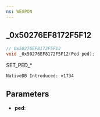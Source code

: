 ```yaml
---
ns: WEAPON
---
```

## _0x50276EF8172F5F12

```c
// 0x50276EF8172F5F12
void _0x50276EF8172F5F12(Ped ped);
```

SET_PED_*

```
NativeDB Introduced: v1734
```

## Parameters
* **ped**:
